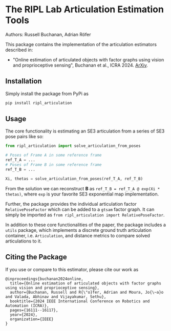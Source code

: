 # The RIPL Lab Articulation Estimation Tools

Authors: Russell Buchanan, Adrian Röfer

This package contains the implementation of the articulation estimators described in:
 - "Online estimation of articulated objects with factor graphs using vision and proprioceptive sensing", Buchanan et al., ICRA 2024. [ArXiv](https://arxiv.org/pdf/2309.16343).

## Installation

Simply install the package from PyPi as
```bash
pip install ripl_articulation
```

## Usage

The core functionality is estimating an SE3 articulation from a series of SE3 pose pairs like so:
```python
from ripl_articulation import solve_articulation_from_poses

# Poses of Frame A in some reference frame
ref_T_A = ...
# Poses of Frame B in some reference frame
ref_T_B = ...

Xi, thetas = solve_articulation_from_poses(ref_T_A, ref_T_B)
```
From the solution we can reconstruct **B** as `ref_T_B = ref_T_A @ exp(Xi * thetas)`, where `exp` is your favorite SE3 exponential map implementation.

Further, the package provides the individual articulation factor `RelativePoseFactor` which can be added to a `gtsam` factor graph. It can simply be imported as `from ripl_articulation import RelativePoseFactor`.

In addition to these core functionalities of the paper, the package includes a `utils` package, which implements a discrete ground truth articulation container, i.e. `Articulation`, and distance metrics to compare solved articulations to it.

## Citing the Package

If you use or compare to this estimator, please cite our work as
```
@inproceedings{buchanan2024online,
  title={Online estimation of articulated objects with factor graphs using vision and proprioceptive sensing},
  author={Buchanan, Russell and R{\"o}fer, Adrian and Moura, Jo{\~a}o and Valada, Abhinav and Vijayakumar, Sethu},
  booktitle={2024 IEEE International Conference on Robotics and Automation (ICRA)},
  pages={16111--16117},
  year={2024},
  organization={IEEE}
}
```
